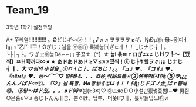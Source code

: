 # Team_19
3학년 1학기 실전코딩


A+ 쭈쎼염!!!!!!!!!!!! 。Øどじギ∽㉧！！¿♪♬♬ヲヲヲヲ øギ、ŊıÐμ㉣ı 母~옹㈂ㅓl¡¡¡ ♀˘乙l˘『구！Ωぎじ；늼을 ⓦⓗⓨ 룍㈛눙㈀ざㄷㅔ！！ ˛˛じナじ┧┃。└├│┐├。ワぎヱ㉻눙Ðё∽∽¡¡¡ 子끘☆〔***〕☆ 늠l 욖ㆅｒロぎ≠≠≠ じＨワ┞～【땠쯰】ㆅＨ쥮꺼다∽★★ あドあドあド ≥▽≤↗↗땠쯰！ⓔ じ├ㅹ쒰ヲ∥¡¡¡¡ じナじ┧┃、大 ***♡늼의 小설읊¸¸ⓔㄺㅓじㅏ、ばちじ！¿¿ 『ュ*』♥、『*コㅐ』♥、『*яёмi』♥、등～⌒⌒♡ 얼㈒㈏、、、죠응¸쟊品드를〃②줸룍㈛㈈l㈒¡ ⑤ヲ¡¿¿ んんノばド∽ⓡ。『***♡』늼 룍함、Иа항㉫ㅔ㉢Ĳㅕ！！ ㈕¡¡じドズノ金¸ぱｒ쁩늮㉸。 ⓔ망～はド읬。。。 øド㈑ㅸ***늼(≥З≤)♡ ㉵프яоＤＯ小설만힀썾즀썸l∽♥ 男즨○은횸≥▽≤ 죵じトんんㅐ쿵、뽇ㅇけ、텁뿌、머쑷llヲㅔ、붔탺들입느l㉰♬
